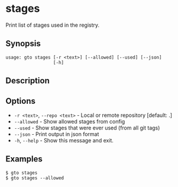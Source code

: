 # stages

Print list of stages used in the registry.

## Synopsis

```usage
usage: gto stages [-r <text>] [--allowed] [--used] [--json]
                  [-h]
```

## Description

## Options

- `-r <text>`, `--repo <text>` - Local or remote repository [default: .]
- `--allowed` - Show allowed stages from config
- `--used` - Show stages that were ever used (from all git tags)
- `--json` - Print output in json format
- `-h`, `--help` - Show this message and exit.

## Examples

    $ gto stages
    $ gto stages --allowed
